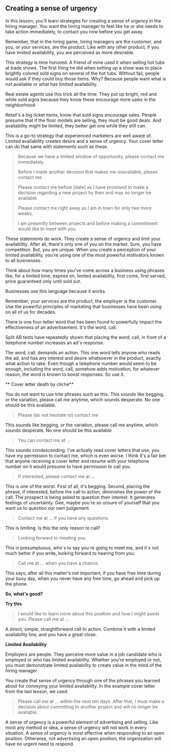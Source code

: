 ## Creating a sense of urgency 

In this lesson, you'll learn strategies for creating a sense of urgency in the hiring manager. You want the hiring manager to feel like he or she needs to take action immediately, to contact you now before you get away.

Remember, that in the hiring game, hiring managers are the customer, and you, or your services, are the product. Like with any other product, if you have limited availability, you are perceived as more desirable.

This strategy is time honored. A friend of mine used it when selling hot tubs at trade shows. The first thing he did when setting up a show was to place brightly colored sold signs on several of the hot tubs. Without fail, people would ask if they could buy those items. Why? Because people want what is not available or what has limited availability.

Real estate agents use this trick all the time. They put up bright, red and white sold signs because they know these encourage more sales in the neighborhood.

Retail's a big ticket items, know that sold signs encourage sales. People presume that if the floor models are selling, they must be good deals. And availability might be limited, they better get one while they still can.

This is a go-to strategy that experienced marketers are well aware of. Limited availability creates desire and a sense of urgency. Your cover letter can do that same with statements such as these.

> Because we have a limited window of opportunity, please contact me immediately. 
>
> Before I made another decision that makes me unavailable, please contact me.
>
> Please contact me before [date] as I have promised to make a decision regarding a new project by then and may no longer be available. 
>
> Please contact me right away as I am in town for only two more weeks.
>
> I am presently between projects and before making a commitment would like to meet with you. 

These statements do work. They create a sense of urgency and limit your availability. After all, there's only one of you on the market. Sure, you have competition. But, you are unique. When you create a perception of your limited availability, you're using one of the most powerful motivators known to all businesses.

Think about how many times you've come across a business using phrases like, for a limited time, expires on, limited availability, first come, first served, price guaranteed only until sold out.

Businesses use this language because it works.

Remember, your services are the product, the employer is the customer. Use the powerful principles of marketing that businesses have been using on all of us for decades.

There is one four-letter word that has been found to powerfully impact the effectiveness of an advertisement. It's the word, call.

Split AB tests have repeatedly shown that placing the word, call, in front of a telephone number increases an ad's response.

The word, call, demands an action. This one word tells anyone who reads the ad, and has any interest and desire whatsoever in the product, exactly what action to take. Even though a telephone number would seem to be enough, including the word, call, somehow adds motivation, for whatever reason, the word is known to boost responses. So use it.

** Cover letter death by cliche**

You do not want to use trite phrases such as this. This sounds like begging, or the variation, please call me anytime, which sounds desperate. No one should be this available.

> Please (do not hesitate to) contact me 

 This sounds like begging, or the variation, please call me anytime, which sounds desperate. No one should be this available

> You can contact me at ...

This sounds condescending. I've actually read cover letters that use, you have my permission to contact me, which is even worse. I think it's a fair bet that anyone receiving a cover letter and resume with your telephone number on it would presume to have permission to call you.

> If interested, please contact me at ...

This is one of the worst. First of all, it's begging. Second, placing the phrase, if interested, before the call to action, diminishes the power of the call. The prospect is being asked to question their interest. It generates feelings of uncertainty. Gee, maybe you´re so unsure of yourself that you want us to question our own judgement.

> Contact me at ... if you have any questions.

This is limiting. Is this the only reason to call?

> Looking forward to meeting you.

This is presumptuous, who´s to say you´re going to meet me, and it´s not much better if you write, looking forward to hearing from you.

> Call me at ... when you have a chance.

This says, after all this matter's not important, if you have free time during your busy day, when you never have any free time, go ahead and pick up the phone.

**So, what's good?**

**Try this**

> I would like to learn more about this position and how I might assist you. Please call me at ...

A direct, simple, straightforward call to action. Combine it with a limited availability line, and you have a great close.


**Limited Availability**

Employers are people. They perceive more value in a job candidate who is employed or who has limited availability. Whether you're employed or not, you must demonstrate limited availability to create value in the mind of the hiring manager

You create that sense of urgency through one of the phrases you learned about for conveying your limited availability. In the example cover letter from the last lesson, we used.

> Please call me at ... within the next ten days. After that, I must make a decision about committing to another project and will no longer be available. 

A sense of urgency is a powerful element of advertising and selling. Like most any method or idea, a sense of urgency will not work in every situation. A sense of urgency is most effective when responding to an open position. Otherwise, not advertising an open position, the organization will have no urgent need to respond.
